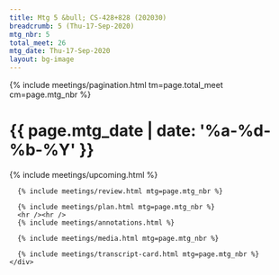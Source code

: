 ```yaml
---
title: Mtg 5 &bull; CS-428+828 (202030)
breadcrumb: 5 (Thu-17-Sep-2020)
mtg_nbr: 5
total_meet: 26
mtg_date: Thu-17-Sep-2020
layout: bg-image
---
```


{%
    include meetings/pagination.html
    tm=page.total_meet
    cm=page.mtg_nbr
%}
<div class="card">
    <div class="card card-header lightcthru">
      <h1>
        {{ page.mtg_date | date: '%a-%d-%b-%Y' }}
      </h1>
    </div>
    <div class="card card-body">
      {% include meetings/upcoming.html %}

      {% include meetings/review.html mtg=page.mtg_nbr %}

      {% include meetings/plan.html mtg=page.mtg_nbr %}
      <hr /><hr />
      {% include meetings/annotations.html %}

      {% include meetings/media.html mtg=page.mtg_nbr %}

      {% include meetings/transcript-card.html mtg=page.mtg_nbr %}
    </div>
</div>